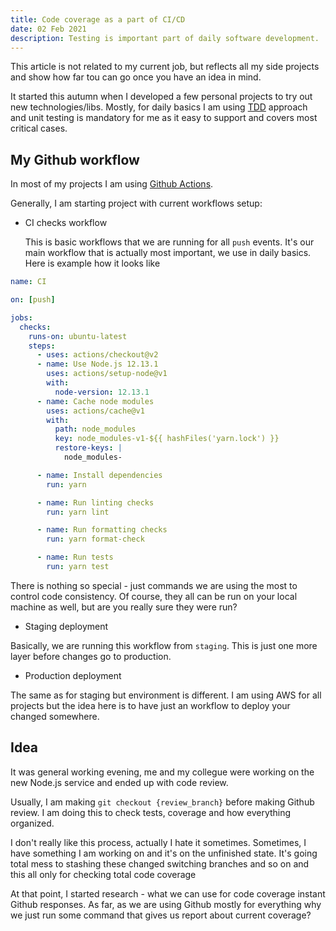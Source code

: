 ```yaml
---
title: Code coverage as a part of CI/CD
date: 02 Feb 2021
description: Testing is important part of daily software development.
---
```


This article is not related to my current job, but reflects all my side projects and show how far tou can go once you have an idea in mind.

It started this autumn when I developed a few personal projects to try out new technologies/libs. Mostly, for daily basics I am using [TDD](https://en.wikipedia.org/wiki/Test-driven_development) approach and unit testing is mandatory for me as it easy to support and covers most critical cases.

## My Github workflow

In most of my projects I am using [Github Actions](https://github.com/features/actions).

Generally, I am starting project with current workflows setup:

- CI checks workflow

  This is basic workflows that we are running for all `push` events. It's our main workflow that is actually most important, we use in daily basics. Here is example how it looks like

```yml
name: CI

on: [push]

jobs:
  checks:
    runs-on: ubuntu-latest
    steps:
      - uses: actions/checkout@v2
      - name: Use Node.js 12.13.1
        uses: actions/setup-node@v1
        with:
          node-version: 12.13.1
      - name: Cache node modules
        uses: actions/cache@v1
        with:
          path: node_modules
          key: node_modules-v1-${{ hashFiles('yarn.lock') }}
          restore-keys: |
            node_modules-

      - name: Install dependencies
        run: yarn

      - name: Run linting checks
        run: yarn lint

      - name: Run formatting checks
        run: yarn format-check

      - name: Run tests
        run: yarn test
```

There is nothing so special - just commands we are using the most to control code consistency. Of course, they all can be run on your local machine as well, but are you really sure they were run?

- Staging deployment

Basically, we are running this workflow from `staging`. This is just one more layer before changes go to production.

- Production deployment

The same as for staging but environment is different. I am using AWS for all projects but the idea here is to have just an workflow to deploy your changed somewhere.

## Idea

It was general working evening, me and my collegue were working on the new Node.js service and ended up with code review.

Usually, I am making `git checkout {review_branch}` before making Github review. I am doing this to check tests, coverage and how everything organized.

I don't really like this process, actually I hate it sometimes. Sometimes, I have something I am working on and it's on the unfinished state. It's going total mess to stashing these changed switching branches and so on and this all only for checking total code coverage

At that point, I started research - what we can use for code coverage instant Github responses. As far, as we are using Github mostly for everything why we just run some command that gives us report about current coverage?
